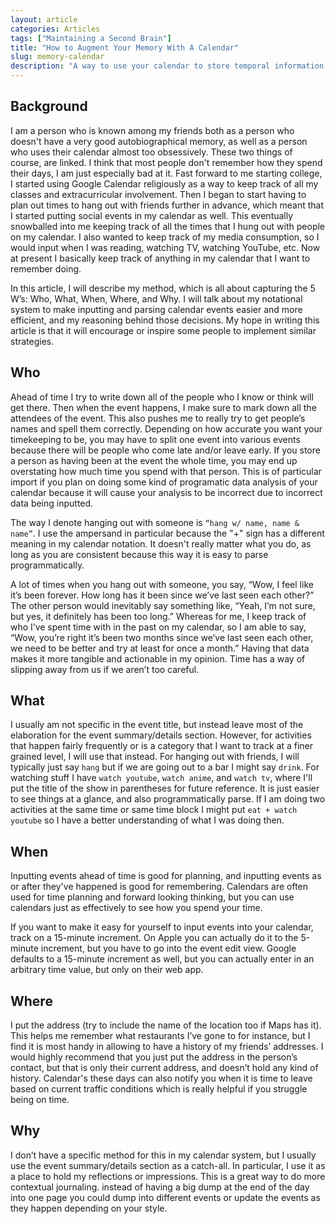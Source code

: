 ```yaml
---
layout: article
categories: Articles
tags: ["Maintaining a Second Brain"]
title: "How to Augment Your Memory With A Calendar"
slug: memory-calendar
description: "A way to use your calendar to store temporal information for easy lookup and analysis later."
---
```


## Background

I am a person who is known among my friends both as a person who doesn't have a very good autobiographical memory, as well as a person who uses their calendar almost too obsessively. These two things of course, are linked. I think that most people don't remember how they spend their days, I am just especially bad at it. Fast forward to me starting college, I started using Google Calendar religiously as a way to keep track of all my classes and extracurricular involvement. Then I began to start having to plan out times to hang out with friends further in advance, which meant that I started putting social events in my calendar as well. This eventually snowballed into me keeping track of all the times that I hung out with people on my calendar. I also wanted to keep track of my media consumption, so I would input when I was reading, watching TV, watching YouTube, etc. Now at present I basically keep track of anything in my calendar that I want to remember doing.

In this article, I will describe my method, which is all about capturing the 5 W’s: Who, What, When, Where, and Why. I will talk about my notational system to make inputting and parsing calendar events easier and more efficient, and my reasoning behind those decisions. My hope in writing this article is that it will encourage or inspire some people to implement similar strategies.

## Who

Ahead of time I try to write down all of the people who I know or think will get there. Then when the event happens, I make sure to mark down all the attendees of the event. This also pushes me to really try to get people’s names and spell them correctly. Depending on how accurate you want your timekeeping to be, you may have to split one event into various events because there will be people who come late and/or leave early. If you store a person as having been at the event the whole time, you may end up overstating how much time you spend with that person. This is of particular import if you plan on doing some kind of programatic data analysis of your calendar because it will cause your analysis to be incorrect due to incorrect data being inputted.

The way I denote hanging out with someone is `“hang w/ name, name & name”`. I use the ampersand in particular because the "+" sign has a different meaning in my calendar notation. It doesn't really matter what you do, as long as you are consistent because this way it is easy to parse programmatically.

A lot of times when you hang out with someone, you say, “Wow, I feel like it’s been forever. How long has it been since we’ve last seen each other?” The other person would inevitably say something like, “Yeah, I’m not sure, but yes, it definitely has been too long.” Whereas for me, I keep track of who I’ve spent time with in the past on my calendar, so I am able to say, “Wow, you’re right it’s been two months since we’ve last seen each other, we need to be better and try at least for once a month.” Having that data makes it more tangible and actionable in my opinion. Time has a way of slipping away from us if we aren’t too careful.

## What

I usually am not specific in the event title, but instead leave most of the elaboration for the event summary/details section. However, for activities that happen fairly frequently or is a category that I want to track at a finer grained level, I will use that instead. For hanging out with friends, I will typically just say `hang` but if we are going out to a bar I might say `drink`. For watching stuff I have `watch youtube`, `watch anime`, and `watch tv`, where I'll put the title of the show in parentheses for future reference. It is just easier to see things at a glance, and also programmatically parse. If I am doing two activities at the same time or same time block I might put `eat + watch youtube` so I have a better understanding of what I was doing then. 

## When

Inputting events ahead of time is good for planning, and inputting events as or after they've happened is good for remembering. Calendars are often used for time planning and forward looking thinking, but you can use calendars just as effectively to see how you spend your time.

If you want to make it easy for yourself to input events into your calendar, track on a 15-minute increment. On Apple you can actually do it to the 5-minute increment, but you have to go into the event edit view. Google defaults to a 15-minute increment as well, but you can actually enter in an arbitrary time value, but only on their web app.

## Where

I put the address (try to include the name of the location too if Maps has it). This helps me remember what restaurants I’ve gone to for instance, but I find it is most handy in allowing to have a history of my friends’ addresses. I would highly recommend that you just put the address in the person’s contact, but that is only their current address, and doesn’t hold any kind of history. Calendar's these days can also notify you when it is time to leave based on current traffic conditions which is really helpful if you struggle being on time.

## Why

I don’t have a specific method for this in my calendar system, but I usually use the event summary/details section as a catch-all. In particular, I use it as a place to hold my reflections or impressions. This is a great way to do more contextual journaling. instead of having a big dump at the end of the day into one page you could dump into different events or update the events as they happen depending on your style.